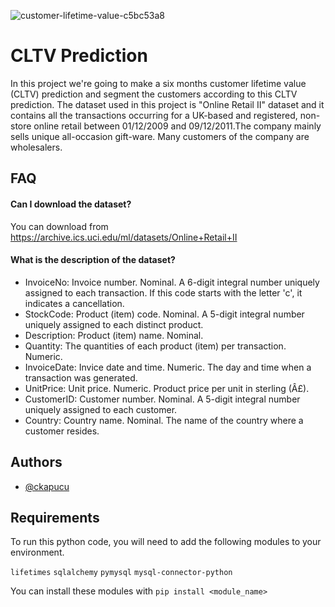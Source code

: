 ![customer-lifetime-value-c5bc53a8](https://user-images.githubusercontent.com/9140821/123953330-c4d91f80-d9af-11eb-95be-749094192135.jpg)
    
# CLTV Prediction

In this project we're going to make a six months customer lifetime value (CLTV) prediction and segment the customers according to this CLTV prediction. The dataset used in this project is "Online Retail II" dataset and it contains all the transactions occurring for a UK-based and registered, non-store online retail between 01/12/2009 and 09/12/2011.The company mainly sells unique all-occasion gift-ware. Many customers of the company are wholesalers. 


## FAQ

#### Can I download the dataset?

You can download from https://archive.ics.uci.edu/ml/datasets/Online+Retail+II

#### What is the description of the dataset?

* InvoiceNo: Invoice number. Nominal. A 6-digit integral number uniquely assigned to each transaction. If this code starts with the letter 'c', it indicates a cancellation.
* StockCode: Product (item) code. Nominal. A 5-digit integral number uniquely assigned to each distinct product.
* Description: Product (item) name. Nominal.
* Quantity: The quantities of each product (item) per transaction. Numeric.
* InvoiceDate: Invice date and time. Numeric. The day and time when a transaction was generated.
* UnitPrice: Unit price. Numeric. Product price per unit in sterling (Â£).
* CustomerID: Customer number. Nominal. A 5-digit integral number uniquely assigned to each customer.
* Country: Country name. Nominal. The name of the country where a customer resides.

  
## Authors

- [@ckapucu](https://www.github.com/ckapucu)

  
## Requirements

To run this python code, you will need to add the following modules to your environment.

`lifetimes`
`sqlalchemy`
`pymysql`
`mysql-connector-python`

You can install these modules with `pip install <module_name>`
